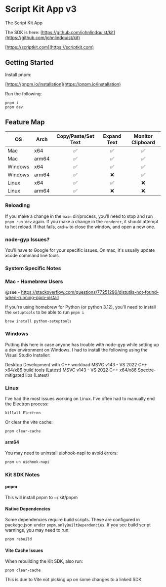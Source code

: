 # Script Kit App v3

The Script Kit App

The SDK is here: [https://github.com/johnlindquist/kit](https://github.com/johnlindquist/kit)

[https://scriptkit.com](https://scriptkit.com)

## Getting Started

Install pnpm:

[https://pnpm.io/installation](https://pnpm.io/installation)


Run the following:

```
pnpm i
pnpm dev
```

## Feature Map

| OS      | Arch  | Copy/Paste/Set Text | Expand Text | Monitor Clipboard |
|---------|-------|:------------------:|:-----------:|:----------------:|
| Mac     | x64   | ✅                 | ✅          | ✅               |
| Mac     | arm64 | ✅                 | ✅          | ✅               |
| Windows | x64   | ✅                 | ✅          | ✅               |
| Windows | arm64 | ✅                 | ❌          | ✅               |
| Linux   | x64   | ✅                 | ✅          | ❌               |
| Linux   | arm64 | ✅                 | ❌          | ❌               |


### Reloading

If you make a change in the `main` dir/process, you'll need to stop and run `pnpm run dev` again.
If you make a change in the `renderer`, it should attempt to hot reload. If that fails, `cmd+w` to close the window, and open a new one.


### node-gyp Issues?

You'll have to Google for your specific issues. On mac, it's usually update xcode command line tools.


### System Specific Notes

### Mac - Homebrew Users

@see - https://stackoverflow.com/questions/77251296/distutils-not-found-when-running-npm-install

If you're using homebrew for Python (or python 3.12), you'll need to install the `setuptools` to be able to run `pnpm i`

```
brew install python-setuptools
```

### Windows
Putting this here in case anyone has trouble with node-gyp while setting up a dev environment on Windows. I had to install the following using the Visual Studio Installer:

Desktop Development with C++ workload
MSVC v143 - VS 2022 C++ x64/x86 build tools (Latest)
MSVC v143 - VS 2022 C++ x64/x86 Spectre-mitigated libs (Latest)

### Linux

I've had the most issues working on Linux. I've often had to manually end the Electron process:

```
killall Electron
```

Or clear the vite cache:

```
pnpm clear-cache
```

#### arm64

You may need to uninstall uiohook-napi to avoid errors:
```bash
pnpm un uiohook-napi
```


### Kit SDK Notes

#### pnpm

This will install pnpm to ~/.kit/pnpm

#### Native Dependencies

Some dependencies require build scripts. These are configured in package.json under `pnpm.onlyBuiltDependencies`. If you see build script warnings, you may need to run:

```bash
pnpm rebuild
```

#### Vite Cache Issues

When rebuilding the Kit SDK, also run:

```
pnpm clear-cache
```

This is due to Vite not picking up on some changes to a linked SDK.

